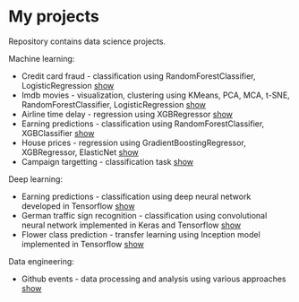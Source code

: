 # My projects
Repository contains data science projects.

Machine learning:
* Credit card fraud - classification using RandomForestClassifier, LogisticRegression [show](credit_card_fraud.ipynb) 
* Imdb movies - visualization, clustering using KMeans, PCA, MCA, t-SNE, RandomForestClassifier, LogisticRegression [show](imdb_movies.ipynb)
* Airline time delay - regression using XGBRegressor [show](airline_delay_predictions.ipynb) 
* Earning predictions - classification using RandomForestClassifier, XGBClassifier [show](earn_predictions_kaggle.ipynb) 
* House prices - regression using GradientBoostingRegressor, XGBRegressor, ElasticNet [show](house_prices.ipynb) 
* Campaign targetting - classification task [show](Predictive_task_marketing_EDA.ipynb) 

Deep learning:
* Earning predictions - classification using deep neural network developed in Tensorflow [show](earn_predictions_dnn.ipynb) 
* German traffic sign recognition - classification using convolutional neural network implemented in Keras and Tensorflow [show](traffic_sign_recognition.ipynb) 
* Flower class prediction - transfer learning using Inception model implemented in Tensorflow [show](flowers_transfer_learning.ipynb) 

Data engineering:
* Github events - data processing and analysis using various approaches [show](https://github.com/liber1320/github_events/blob/master/README.md) 
